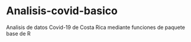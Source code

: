 # Analisis-covid-basico
Analisis de datos Covid-19 de Costa Rica mediante funciones de paquete base de R
